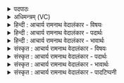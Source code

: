 <details><summary>पदपाठः</summary>

ई꣣शानः꣢। इ꣣मा꣢। भु꣡व꣢꣯नानि। ई꣡य꣢꣯से। यु꣣जानः꣢। इ꣣न्दो। हरि꣡तः꣢। सुप꣢र्ण्यः। सु꣣। पर्ण्यः꣢। ताः। ते꣢। क्षरन्तु। म꣡धुम꣢꣯त्। घृ꣣त꣢म्। प꣣यः꣢। त꣡व꣢꣯। व्र꣣ते꣢। सो꣣म। तिष्ठन्तु। कृष्ट꣡यः꣢। ९५७।
</details>

<details><summary>अधिमन्त्रम् (VC)</summary>

- पवमानः सोमः
- त्रय ऋषयः
- जगती
- निषादः
</details>

<details><summary>हिन्दी : आचार्य रामनाथ वेदालंकार - विषयः</summary>

आगे पुनः वही विषय है।
</details>

<details><summary>हिन्दी : आचार्य रामनाथ वेदालंकार - पदार्थः</summary>

पदार्थान्वयभाषाः -  हे(इन्दो)तेजस्विन्,चन्द्रमा के समान आह्लाददायक परमात्मन्!आप(इमा भुवनानि)इन लोकों के(ईशानः)अधिष्ठाता होते हुए(ईयसे)व्याप्त हो। आप(सुपर्ण्यः हरितः)तीव्र गतिवाली सूर्यकिरणों को(युजानः)भूमि,चन्द्रमा आदि ग्रहोपग्रहों में जोड़ते हुए(ईयसे)व्याप्त होते हो।(ते)आपकी(ताः)वे सूर्य-किरणें(मधुमत्)मधुर, (घृतम्)प्रवाहशील(पयः)वर्षाजल को(क्षरन्तु)बरसायें। हे(सोम)शुभगुणप्रेरक परमात्मन्! (तव व्रते)आपके उपदेश किये हुए कर्म में(कृष्टयः)प्रजाएँ(तिष्ठन्तु)स्थित रहें ॥३॥
</details>

<details><summary>हिन्दी : आचार्य रामनाथ वेदालंकार - भावार्थः</summary>

भावार्थभाषाः -  जो परमेश्वर सब जगत् को उत्पन्न करके उसकी भली-भाँति व्यवस्था करता है,जो मेघों में जल निहित करता तथा बरसाता है,उसके बताये व्रतों का पालन करते हुए सब लोग सुखी हों ॥३॥
</details>

<details><summary>संस्कृत : आचार्य रामनाथ वेदालंकार - विषयः</summary>

अथ पुनः स एव विषयो वर्ण्यते।
</details>

<details><summary>संस्कृत : आचार्य रामनाथ वेदालंकार - पदार्थः</summary>

पदार्थान्वयभाषाः -  हे(इन्दो)तेजस्विन्,चन्द्रवदाह्लादक परमात्मन्!त्वम्(इमा भुवनानि)इमान् लोकान्(ईशानः)अधितिष्ठन्(ईयसे)व्याप्नोषि। त्वम्(सुपर्ण्यः हरितः)सुपतनान् आदित्यरश्मीन्।[हरितः इति रश्मिनाम। निघं० १।६। हरितः हरणान् आदित्यरश्मीन् इति निरुक्तम् ४।११।] (युजानः)भूचन्द्रादिषु ग्रहोपग्रहेषु योजयन्(ईयसे)व्याप्नोषि।(ते)तव(ताः)आदित्यदीधितयः(मधुमत्)मधुरम्(घृतम्)प्रवहणशीलम्(पयः)वृष्ट्युदकम्।[पयः इत्युदकनाम। निघं० १।१२।] (क्षरन्तु)वर्षन्तु। हे(सोम)शुभगुणप्रेरक परमात्मन्! (तव व्रते)त्वया उपदिष्टे कर्मणि(कृष्टयः२)प्रजाः।[कृष्टय इति मनुष्यनाम। निघं० २।३।] (तिष्ठन्तु)वर्तन्ताम्।[संहितायाम् ‘भुवनानि ईयसे’ इत्यत्र ‘ईषाअक्षादीनां छन्दसि प्रकृतिभावो वक्तव्यः’। वा० ६।१।१२६ इत्यनेन प्रकृतिभावो बोध्यः]॥३॥
</details>

<details><summary>संस्कृत : आचार्य रामनाथ वेदालंकार - भावार्थः</summary>

भावार्थभाषाः -  यः परमेश्वरः सकलं जगदुत्पाद्य तत् सम्यग् व्यवस्थापयति,यो मेघेषु जलं निदधाति वर्षति च,तदुक्तानि व्रतानि पालयन्तः सर्वे जनाः सुखिनो भवन्तु ॥३॥
</details>

<details><summary>संस्कृत : आचार्य रामनाथ वेदालंकार - पादटिप्पनी</summary>

टिप्पणी:   १. ऋ० ९।८६।३७ ‘ईयसे’ इत्यत्र ‘वीय॑से’ इति पाठः। २. कृष्टयः कवयः पण्डिताः मेधाविनः—इति वि०।
</details>